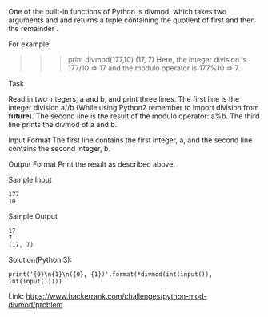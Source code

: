 One of the built-in functions of Python is divmod, which takes two arguments  and  and returns a tuple containing the quotient of  first and then the remainder .

For example:

>>> print divmod(177,10)
(17, 7)
Here, the integer division is 177/10 => 17 and the modulo operator is 177%10 => 7.

Task

Read in two integers, a and b, and print three lines.
The first line is the integer division a//b (While using Python2 remember to import division from __future__).
The second line is the result of the modulo operator: a%b.
The third line prints the divmod of a and b.

Input Format
The first line contains the first integer, a, and the second line contains the second integer, b.

Output Format
Print the result as described above.

Sample Input
```
177
10
```
Sample Output
```
17
7
(17, 7)
```

Solution(Python 3):
```
print('{0}\n{1}\n({0}, {1})'.format(*divmod(int(input()), int(input()))))
```

Link: https://www.hackerrank.com/challenges/python-mod-divmod/problem

